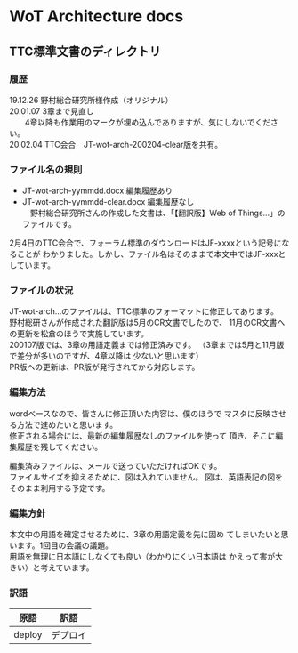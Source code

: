 # WoT Architecture docs
## TTC標準文書のディレクトリ

### 履歴
19.12.26 野村総合研究所様作成（オリジナル）<br>
20.01.07 3章まで見直し<br>
　　4章以降も作業用のマークが埋め込んでありますが、気にしないでください。<br>
20.02.04 TTC会合　JT-wot-arch-200204-clear版を共有。

### ファイル名の規則
* JT-wot-arch-yymmdd.docx 編集履歴あり
* JT-wot-arch-yymmdd-clear.docx 編集履歴なし<br>
　野村総合研究所さんの作成した文書は、「【翻訳版】Web of Things…」のファイルです。

2月4日のTTC会合で、フォーラム標準のダウンロードはJF-xxxxという記号になることが
わかりました。しかし、ファイル名はそのままで本文中ではJF-xxxとしています。

### ファイルの状況
JT-wot-arch…のファイルは、TTC標準のフォーマットに修正してあります。<br>
野村総研さんが作成された翻訳版は5月のCR文書でしたので、
11月のCR文書への更新を松倉のほうで実施しています。<br>
200107版では、3章の用語定義までは修正済みです。
（3章までは5月と11月版で差分が多いのですが、4章以降は
少ないと思います）<br>
PR版への更新は、PR版が発行されてから対応します。

### 編集方法
wordベースなので、皆さんに修正頂いた内容は、僕のほうで
マスタに反映させる方法で進めたいと思います。<br>
修正される場合には、最新の編集履歴なしのファイルを使って
頂き、そこに編集履歴を残してください。<br>

編集済みファイルは、メールで送っていただければOKです。<br>
ファイルサイズを抑えるために、図は入れていません。
図は、英語表記の図をそのまま利用する予定です。<br>

### 編集方針
本文中の用語を確定させるために、3章の用語定義を先に固め
てしまいたいと思います。1回目の会議の議題。<br>
用語を無理に日本語にしなくても良い（わかりにくい日本語は
かえって害が大きい）と考えています。<br>

### 訳語

| 原語 | 訳語 |
|---|---|
| deploy | デプロイ |



